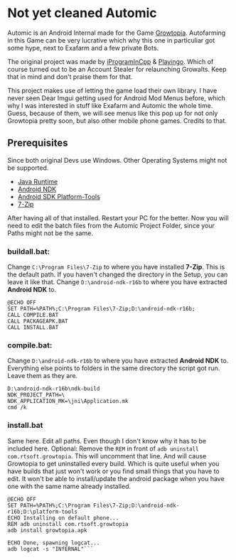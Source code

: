 # Not yet cleaned Automic
Automic is an Android Internal made for the Game [Growtopia](https://www.growtopiagame.com/). Autofarming in this Game can be very lucrative which why this one in particuliar got some hype, next to Exafarm and a few private Bots.

The original project was made by [iProgramInCpp](https://github.com/iProgramMC) & [Playingo](https://github.com/playingoDEERUX). Which of course turned out to be an Account Stealer for relaunching Growalts. Keep that in mind and don't praise them for that.

This project makes use of letting the game load their own library. I have never seen Dear Imgui getting used for Android Mod Menus before, which why I was interested in stuff like Exafarm and Automic the whole time. Guess, because of them, we will see menus like this pop up for not only Growtopia pretty soon, but also other mobile phone games. Credits to that.

## Prerequisites
Since both original Devs use Windows. Other Operating Systems might not be supported.
- [Java Runtime](https://java.com/en/download/)
- [Android NDK](https://dl.google.com/android/repository/android-ndk-r16b-windows-x86_64.zip)
- [Android SDK Platform-Tools](https://developer.android.com/studio/releases/platform-tools)
- [7-Zip](https://www.7-zip.org/)

After having all of that installed. Restart your PC for the better. Now you will need to edit the batch files from the Automic Project Folder, since your Paths might not be the same.

### **buildall.bat:**

Change ``C:\Program Files\7-Zip`` to where you have installed **7-Zip**. This is the default path. If you haven't changed the directory in the Setup, you can leave it like that. Change ``D:\android-ndk-r16b`` to where you have extracted **Android NDK** to.
```batch
@ECHO OFF
SET PATH=%PATH%;C:\Program Files\7-Zip;D:\android-ndk-r16b;
CALL COMPILE.BAT
CALL PACKAGEAPK.BAT
CALL INSTALL.BAT
```

### **compile.bat:**

Change ``D:\android-ndk-r16b`` to where you have extracted **Android NDK** to. Everything else points to folders in the same directory the script got run. Leave them as they are.
```batch
D:\android-ndk-r16b\ndk-build
NDK_PROJECT_PATH=\
NDK_APPLICATION_MK=\jni\Application.mk
cmd /k
```

### **install.bat**


Same here. Edit all paths. Even though I don't know why it has to be included here. Optional: Remove the ``REM`` in front of ``adb uninstall com.rtsoft.growtopia``. This will uncomment that line. And will cause Growtopia to get uninstalled every build. Which is quite useful when you have builds that just won't work or you find small things that you have to edit. It won't be able to install/update the android package when you have one with the same name already installed.
```batch
@ECHO OFF
SET PATH=%PATH%;C:\Program Files\7-Zip;D:\android-ndk-r16b;D:\platform-tools
ECHO Installing on default phone...
REM adb uninstall com.rtsoft.growtopia
adb install growtopia.apk

ECHO Done, spawning logcat...
adb logcat -s "INfERNAL"```
